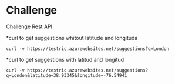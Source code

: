 # Challenge
Challenge Rest API


*curl to get suggestions whitout latitude and longituda

	curl -v https://testric.azurewebsites.net/suggestions?q=London

*curl to get suggestions with latitud and longitud

	curl -v https://testric.azurewebsites.net/suggestions?q=London&latitude=38.93345&longitude=-76.54941